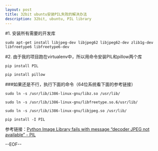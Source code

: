 ```yaml
---
layout: post
title: 32bit ubuntu安装PIL失败的解决办法 
description: 32bit, ubuntu, PIL library
---
```

#1. 安装所有需要的开发库

    sudo apt-get install libjpeg-dev libjpeg62 libjpeg62-dev zlib1g-dev libfreetype6 libfreetype6-dev

#2. 由于我的项目跑在virtualenv中，所以用命令安装PIL和pillow两个库

    pip install PIL

    pip install pillow

###如果还是不行，执行下面的命令（64位系统看下面的参考链接）

    sudo ln -s /usr/lib/i386-linux-gnu/libz.so /usr/lib/

    sudo ln -s /usr/lib/i386-linux-gnu/libfreetype.so.6/usr/lib/

    sudo ln -s /usr/lib/i386-linux-gnu/libjpeg.so /usr/lib/

    pip install -I PIL


参考链接：[Python Image Library fails with message “decoder JPEG not available” - PIL](http://stackoverflow.com/questions/8915296/python-image-library-fails-with-message-decoder-jpeg-not-available-pil)


--EOF--
